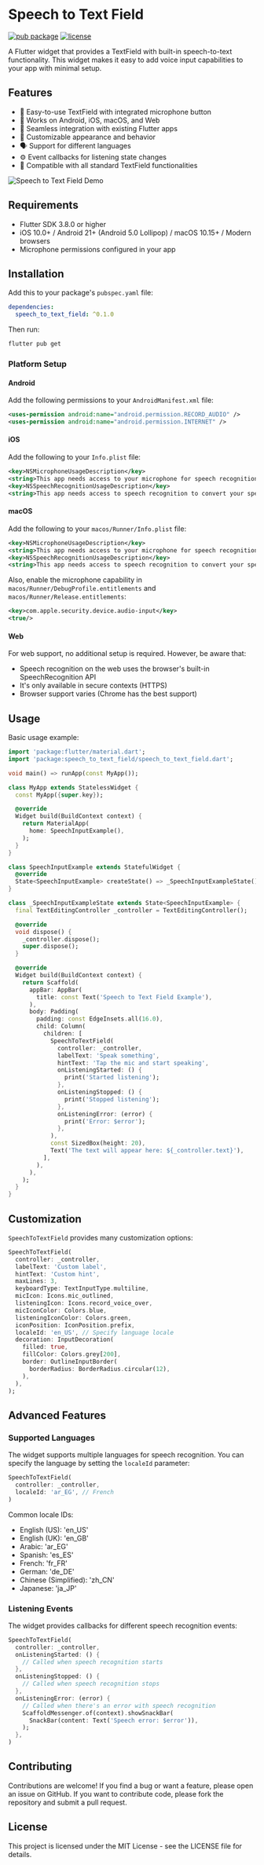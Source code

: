 # Speech to Text Field

[![pub package](https://img.shields.io/pub/v/speech_to_text_field.svg)](https://pub.dev/packages/speech_to_text_field)
[![license](https://img.shields.io/badge/license-MIT-blue.svg)](https://opensource.org/licenses/MIT)

A Flutter widget that provides a TextField with built-in speech-to-text functionality. This widget makes it easy to add voice input capabilities to your app with minimal setup.

## Features

- 🎤 Easy-to-use TextField with integrated microphone button
- 📱 Works on Android, iOS, macOS, and Web
- 🔄 Seamless integration with existing Flutter apps
- 🌈 Customizable appearance and behavior
- 🗣️ Support for different languages
- ⚙️ Event callbacks for listening state changes
- 📝 Compatible with all standard TextField functionalities

![Speech to Text Field Demo](https://via.placeholder.com/300x200.png?text=SpeechToTextField+Demo)

## Requirements

- Flutter SDK 3.8.0 or higher
- iOS 10.0+ / Android 21+ (Android 5.0 Lollipop) / macOS 10.15+ / Modern browsers
- Microphone permissions configured in your app

## Installation

Add this to your package's `pubspec.yaml` file:

```yaml
dependencies:
  speech_to_text_field: ^0.1.0
```

Then run:

```bash
flutter pub get
```

### Platform Setup

#### Android

Add the following permissions to your `AndroidManifest.xml` file:

```xml
<uses-permission android:name="android.permission.RECORD_AUDIO" />
<uses-permission android:name="android.permission.INTERNET" />
```

#### iOS

Add the following to your `Info.plist` file:

```xml
<key>NSMicrophoneUsageDescription</key>
<string>This app needs access to your microphone for speech recognition</string>
<key>NSSpeechRecognitionUsageDescription</key>
<string>This app needs access to speech recognition to convert your speech to text</string>
```

#### macOS

Add the following to your `macos/Runner/Info.plist` file:

```xml
<key>NSMicrophoneUsageDescription</key>
<string>This app needs access to your microphone for speech recognition</string>
<key>NSSpeechRecognitionUsageDescription</key>
<string>This app needs access to speech recognition to convert your speech to text</string>
```

Also, enable the microphone capability in `macos/Runner/DebugProfile.entitlements` and `macos/Runner/Release.entitlements`:

```xml
<key>com.apple.security.device.audio-input</key>
<true/>
```

#### Web

For web support, no additional setup is required. However, be aware that:
- Speech recognition on the web uses the browser's built-in SpeechRecognition API
- It's only available in secure contexts (HTTPS)
- Browser support varies (Chrome has the best support)

## Usage

Basic usage example:

```dart
import 'package:flutter/material.dart';
import 'package:speech_to_text_field/speech_to_text_field.dart';

void main() => runApp(const MyApp());

class MyApp extends StatelessWidget {
  const MyApp({super.key});

  @override
  Widget build(BuildContext context) {
    return MaterialApp(
      home: SpeechInputExample(),
    );
  }
}

class SpeechInputExample extends StatefulWidget {
  @override
  State<SpeechInputExample> createState() => _SpeechInputExampleState();
}

class _SpeechInputExampleState extends State<SpeechInputExample> {
  final TextEditingController _controller = TextEditingController();

  @override
  void dispose() {
    _controller.dispose();
    super.dispose();
  }

  @override
  Widget build(BuildContext context) {
    return Scaffold(
      appBar: AppBar(
        title: const Text('Speech to Text Field Example'),
      ),
      body: Padding(
        padding: const EdgeInsets.all(16.0),
        child: Column(
          children: [
            SpeechToTextField(
              controller: _controller,
              labelText: 'Speak something',
              hintText: 'Tap the mic and start speaking',
              onListeningStarted: () {
                print('Started listening');
              },
              onListeningStopped: () {
                print('Stopped listening');
              },
              onListeningError: (error) {
                print('Error: $error');
              },
            ),
            const SizedBox(height: 20),
            Text('The text will appear here: ${_controller.text}'),
          ],
        ),
      ),
    );
  }
}
```

## Customization

`SpeechToTextField` provides many customization options:

```dart
SpeechToTextField(
  controller: _controller,
  labelText: 'Custom label',
  hintText: 'Custom hint',
  maxLines: 3,
  keyboardType: TextInputType.multiline,
  micIcon: Icons.mic_outlined,
  listeningIcon: Icons.record_voice_over,
  micIconColor: Colors.blue,
  listeningIconColor: Colors.green,
  iconPosition: IconPosition.prefix,
  localeId: 'en_US', // Specify language locale
  decoration: InputDecoration(
    filled: true,
    fillColor: Colors.grey[200],
    border: OutlineInputBorder(
      borderRadius: BorderRadius.circular(12),
    ),
  ),
);
```

## Advanced Features

### Supported Languages

The widget supports multiple languages for speech recognition. You can specify the language by setting the `localeId` parameter:

```dart
SpeechToTextField(
  controller: _controller,
  localeId: 'ar_EG', // French
)
```

Common locale IDs:
- English (US): 'en_US'
- English (UK): 'en_GB'
- Arabic: 'ar_EG'
- Spanish: 'es_ES'
- French: 'fr_FR'
- German: 'de_DE'
- Chinese (Simplified): 'zh_CN'
- Japanese: 'ja_JP'

### Listening Events

The widget provides callbacks for different speech recognition events:

```dart
SpeechToTextField(
  controller: _controller,
  onListeningStarted: () {
    // Called when speech recognition starts
  },
  onListeningStopped: () {
    // Called when speech recognition stops
  },
  onListeningError: (error) {
    // Called when there's an error with speech recognition
    ScaffoldMessenger.of(context).showSnackBar(
      SnackBar(content: Text('Speech error: $error')),
    );
  },
)
```

## Contributing

Contributions are welcome! If you find a bug or want a feature, please open an issue on GitHub. If you want to contribute code, please fork the repository and submit a pull request.

## License

This project is licensed under the MIT License - see the LICENSE file for details.
